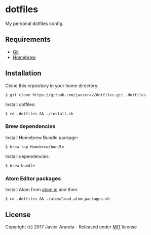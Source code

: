 # dotfiles

My personal dotfiles config.


## Requirements

* [Git](https://git-scm.com)
* [Homebrew](https://brew.sh)


## Installation

Clone this repository in your home directory:

```
$ git clone https://github.com/javierav/dotfiles.git .dotfiles
```

Install dotfiles:

```
$ cd .dotfiles && ./install.sh
```

### Brew dependencies

Install Homebrew Bundle package:

```
$ brew tap Homebrew/bundle
```

Install dependencies:

```
$ brew bundle
```

### Atom Editor packages

Install Atom from [atom.io](https://atom.io) and then

```
$ cd .dotfiles && ./atom/load_atom_packages.sh
```


## License

Copyright (c) 2017 Javier Aranda - Released under [MIT](LICENSE) license
